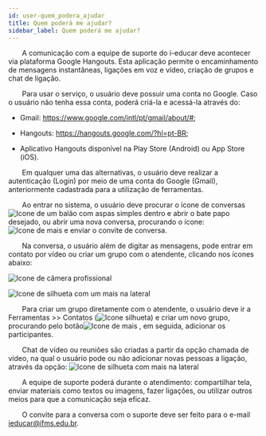 ```yaml
---
id: user-quem_podera_ajudar
title: Quem poderá me ajudar?
sidebar_label: Quem poderá me ajudar?
---
```


&nbsp;&nbsp;&nbsp;&nbsp;&nbsp;&nbsp;&nbsp;A comunicação com a equipe de suporte do i-educar deve acontecer via plataforma Google Hangouts. Esta aplicação permite o encaminhamento de mensagens instantâneas, ligações em voz e vídeo, criação de grupos e chat de ligação. 


&nbsp;&nbsp;&nbsp;&nbsp;&nbsp;&nbsp;&nbsp;Para usar o serviço, o usuário deve possuir uma conta no Google. Caso o usuário não tenha essa conta, poderá criá-la e acessá-la através do: 

<div class="blockContent"> 

+ Gmail: https://www.google.com/intl/pt/gmail/about/#;

+ Hangouts:  https://hangouts.google.com/?hl=pt-BR;

+ Aplicativo Hangouts disponível na Play Store (Android) ou App Store (iOS). 

</div>

&nbsp;&nbsp;&nbsp;&nbsp;&nbsp;&nbsp;&nbsp;Em qualquer uma das alternativas, o usuário deve realizar a autenticação (Login) por meio de uma conta do Google (Gmail), anteriormente cadastrada para a utilização de ferramentas.

&nbsp;&nbsp;&nbsp;&nbsp;&nbsp;&nbsp;&nbsp;Ao entrar no sistema, o usuário deve procurar o ícone de conversas <img alt="Icone de um balão com aspas simples dentro" src="/img/icone_de_conversa.png" class="img"/>   e abrir o bate papo desejado, ou abrir uma nova conversa, procurando o ícone: <img alt="Icone de mais" src="/img/icone_nova_conversa.png" class="img mais"/> e enviar o convite de conversa. 

&nbsp;&nbsp;&nbsp;&nbsp;&nbsp;&nbsp;&nbsp;Na conversa, o usuário  além de digitar as mensagens, pode entrar em contato por vídeo ou criar um grupo com o atendente, clicando nos ícones abaixo: 
 

<div class="containerImg">

![Icone de câmera profissional](/img/cameraProfessional.png)

![Icone de silhueta com um mais na lateral](/img/silhuetaMais.png)
</div>

&nbsp;&nbsp;&nbsp;&nbsp;&nbsp;&nbsp;&nbsp;Para criar um grupo diretamente com o atendente, o usuário deve ir a Ferramentas >> Contatos (<img src="/img/silhueta.png" alt="Icone silhueta" class="img"/>) e criar um novo grupo, procurando pelo botão<img src="/img/icone_nova_conversa.png" alt="Icone de mais" class="img mais" /> , em seguida, adicionar os participantes. 

&nbsp;&nbsp;&nbsp;&nbsp;&nbsp;&nbsp;&nbsp;Chat de vídeo ou reuniões são criadas a partir da opção chamada de vídeo, na qual o usuário pode ou não adicionar novas pessoas a ligação, através da opção:  <img src="/img/silhuetaMais.png" alt="Icone de silhueta com mais na lateral" class="img_final" />

&nbsp;&nbsp;&nbsp;&nbsp;&nbsp;&nbsp;&nbsp;A equipe de suporte poderá durante o atendimento: compartilhar tela, enviar materiais como textos ou imagens, fazer ligações, ou utilizar outros meios para que a comunicação seja eficaz. 


&nbsp;&nbsp;&nbsp;&nbsp;&nbsp;&nbsp;&nbsp;O convite para a conversa com o suporte deve ser feito para o e-mail ieducar@ifms.edu.br.  
  
